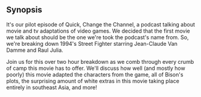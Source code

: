## Synopsis

It's our pilot episode of Quick, Change the Channel, a podcast talking about movie and tv adaptations of video games. We decided that the first movie we talk about should be the one we're took the podcast's name from. So, we're breaking down 1994's Street Fighter starring Jean-Claude Van Damme and Raul Julia.

Join us for this over two hour breakdown as we comb through every crumb of camp this movie has to offer. We'll discuss how well (and mostly how poorly) this movie adapted the characters from the game, all of Bison's plots, the surprising amount of white extras in this movie taking place entirely in southeast Asia, and more!
